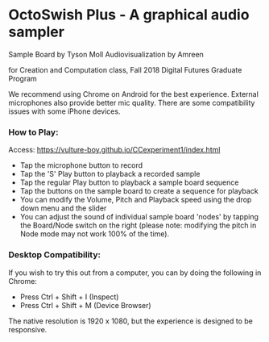 # OctoSwish Plus - A graphical audio sampler
Sample Board by Tyson Moll
Audiovisualization by Amreen

for Creation and Computation class, Fall 2018
Digital Futures Graduate Program

We recommend using Chrome on Android for the best experience.
External microphones also provide better mic quality.
There are some compatibility issues with some iPhone devices.

### How to Play:
Access: https://vulture-boy.github.io/CCexperiment1/index.html
- Tap the microphone button to record
- Tap the 'S' Play button to playback a recorded sample
- Tap the regular Play button to playback a sample board sequence
- Tap the buttons on the sample board to create a sequence for playback
- You can modify the Volume, Pitch and Playback speed using the drop down menu and the slider
- You can adjust the sound of individual sample board 'nodes' by tapping the Board/Node switch on the right (please note: modifying the pitch in Node mode may not work 100% of the time).

### Desktop Compatibility:
If you wish to try this out from a computer, you can by doing the following in Chrome:
- Press Ctrl + Shift + I (Inspect)
- Press Ctrl + Shift + M (Device Browser)

The native resolution is 1920 x 1080, but the experience is designed to be responsive.
